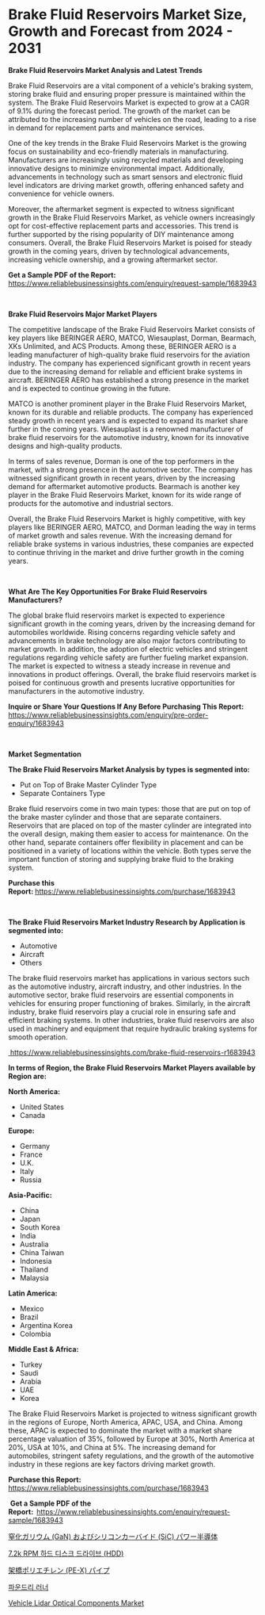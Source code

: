 <p><h1>Brake Fluid Reservoirs Market Size, Growth and Forecast from 2024 - 2031</h1></p><p><strong>Brake Fluid Reservoirs Market Analysis and Latest Trends</strong></p>
<p><p>Brake Fluid Reservoirs are a vital component of a vehicle's braking system, storing brake fluid and ensuring proper pressure is maintained within the system. The Brake Fluid Reservoirs Market is expected to grow at a CAGR of 9.1% during the forecast period. The growth of the market can be attributed to the increasing number of vehicles on the road, leading to a rise in demand for replacement parts and maintenance services.</p><p>One of the key trends in the Brake Fluid Reservoirs Market is the growing focus on sustainability and eco-friendly materials in manufacturing. Manufacturers are increasingly using recycled materials and developing innovative designs to minimize environmental impact. Additionally, advancements in technology such as smart sensors and electronic fluid level indicators are driving market growth, offering enhanced safety and convenience for vehicle owners.</p><p>Moreover, the aftermarket segment is expected to witness significant growth in the Brake Fluid Reservoirs Market, as vehicle owners increasingly opt for cost-effective replacement parts and accessories. This trend is further supported by the rising popularity of DIY maintenance among consumers. Overall, the Brake Fluid Reservoirs Market is poised for steady growth in the coming years, driven by technological advancements, increasing vehicle ownership, and a growing aftermarket sector.</p></p>
<p><strong>Get a Sample PDF of the Report:&nbsp;</strong> <a href="https://www.reliablebusinessinsights.com/enquiry/request-sample/1683943">https://www.reliablebusinessinsights.com/enquiry/request-sample/1683943</a></p>
<p>&nbsp;</p>
<p><strong>Brake Fluid Reservoirs Major Market Players</strong></p>
<p><p>The competitive landscape of the Brake Fluid Reservoirs Market consists of key players like BERINGER AERO, MATCO, Wiesauplast, Dorman, Bearmach, XKs Unlimited, and ACS Products. Among these, BERINGER AERO is a leading manufacturer of high-quality brake fluid reservoirs for the aviation industry. The company has experienced significant growth in recent years due to the increasing demand for reliable and efficient brake systems in aircraft. BERINGER AERO has established a strong presence in the market and is expected to continue growing in the future.</p><p>MATCO is another prominent player in the Brake Fluid Reservoirs Market, known for its durable and reliable products. The company has experienced steady growth in recent years and is expected to expand its market share further in the coming years. Wiesauplast is a renowned manufacturer of brake fluid reservoirs for the automotive industry, known for its innovative designs and high-quality products.</p><p>In terms of sales revenue, Dorman is one of the top performers in the market, with a strong presence in the automotive sector. The company has witnessed significant growth in recent years, driven by the increasing demand for aftermarket automotive products. Bearmach is another key player in the Brake Fluid Reservoirs Market, known for its wide range of products for the automotive and industrial sectors.</p><p>Overall, the Brake Fluid Reservoirs Market is highly competitive, with key players like BERINGER AERO, MATCO, and Dorman leading the way in terms of market growth and sales revenue. With the increasing demand for reliable brake systems in various industries, these companies are expected to continue thriving in the market and drive further growth in the coming years.</p></p>
<p>&nbsp;</p>
<p><strong>What Are The Key Opportunities For Brake Fluid Reservoirs Manufacturers?</strong></p>
<p><p>The global brake fluid reservoirs market is expected to experience significant growth in the coming years, driven by the increasing demand for automobiles worldwide. Rising concerns regarding vehicle safety and advancements in brake technology are also major factors contributing to market growth. In addition, the adoption of electric vehicles and stringent regulations regarding vehicle safety are further fueling market expansion. The market is expected to witness a steady increase in revenue and innovations in product offerings. Overall, the brake fluid reservoirs market is poised for continuous growth and presents lucrative opportunities for manufacturers in the automotive industry.</p></p>
<p><strong>Inquire or Share Your Questions If Any Before Purchasing This Report:</strong> <a href="https://www.reliablebusinessinsights.com/enquiry/pre-order-enquiry/1683943">https://www.reliablebusinessinsights.com/enquiry/pre-order-enquiry/1683943</a></p>
<p>&nbsp;</p>
<p><strong>Market Segmentation</strong></p>
<p><strong>The Brake Fluid Reservoirs Market Analysis by types is segmented into:</strong></p>
<p><ul><li>Put on Top of Brake Master Cylinder Type</li><li>Separate Containers Type</li></ul></p>
<p><p>Brake fluid reservoirs come in two main types: those that are put on top of the brake master cylinder and those that are separate containers. Reservoirs that are placed on top of the master cylinder are integrated into the overall design, making them easier to access for maintenance. On the other hand, separate containers offer flexibility in placement and can be positioned in a variety of locations within the vehicle. Both types serve the important function of storing and supplying brake fluid to the braking system.</p></p>
<p><strong>Purchase this Report:&nbsp;</strong><a href="https://www.reliablebusinessinsights.com/purchase/1683943">https://www.reliablebusinessinsights.com/purchase/1683943</a></p>
<p>&nbsp;</p>
<p><strong>The Brake Fluid Reservoirs Market Industry Research by Application is segmented into:</strong></p>
<p><ul><li>Automotive</li><li>Aircraft</li><li>Others</li></ul></p>
<p><p>The brake fluid reservoirs market has applications in various sectors such as the automotive industry, aircraft industry, and other industries. In the automotive sector, brake fluid reservoirs are essential components in vehicles for ensuring proper functioning of brakes. Similarly, in the aircraft industry, brake fluid reservoirs play a crucial role in ensuring safe and efficient braking systems. In other industries, brake fluid reservoirs are also used in machinery and equipment that require hydraulic braking systems for smooth operation.</p></p>
<p><a href="https://www.reliablebusinessinsights.com/brake-fluid-reservoirs-r1683943">&nbsp;https://www.reliablebusinessinsights.com/brake-fluid-reservoirs-r1683943</a></p>
<p><strong>In terms of Region, the Brake Fluid Reservoirs Market Players available by Region are:</strong></p>
<p>
    <p> <strong> North America: </strong>
        <ul>
            <li>United States</li>
            <li>Canada</li>
        </ul>
        </p> 
    <p> <strong> Europe: </strong>
        <ul>
            <li>Germany</li>
            <li>France</li>
            <li>U.K.</li>
            <li>Italy</li>
            <li>Russia</li>
        </ul>
        </p> 
    <p> <strong> Asia-Pacific: </strong>
        <ul>
            <li>China</li>
            <li>Japan</li>
            <li>South Korea</li>
            <li>India</li>
            <li>Australia</li>
            <li>China Taiwan</li>
            <li>Indonesia</li>
            <li>Thailand</li>
            <li>Malaysia</li>
        </ul>
        </p> 
    <p> <strong> Latin America: </strong>
        <ul>
            <li>Mexico</li>
            <li>Brazil</li>
            <li>Argentina Korea</li>
            <li>Colombia</li>
        </ul>
        </p> 
    <p> <strong> Middle East & Africa: </strong>
        <ul>
            <li>Turkey</li>
            <li>Saudi</li>
            <li>Arabia</li>
            <li>UAE</li>
            <li>Korea</li>
        </ul>
    </p>
    </p>
<p><p>The Brake Fluid Reservoirs Market is projected to witness significant growth in the regions of Europe, North America, APAC, USA, and China. Among these, APAC is expected to dominate the market with a market share percentage valuation of 35%, followed by Europe at 30%, North America at 20%, USA at 10%, and China at 5%. The increasing demand for automobiles, stringent safety regulations, and the growth of the automotive industry in these regions are key factors driving market growth.</p></p>
<p><strong>Purchase this Report: </strong><a href="https://www.reliablebusinessinsights.com/purchase/1683943">https://www.reliablebusinessinsights.com/purchase/1683943</a></p>
<p>&nbsp;<strong>Get a Sample PDF of the Report:&nbsp;&nbsp;</strong><a href="https://www.reliablebusinessinsights.com/enquiry/request-sample/1683943">https://www.reliablebusinessinsights.com/enquiry/request-sample/1683943</a></p>
<p><strong></strong></p>
<p><p><a href="https://github.com/hilmi-2a/Market-Research-Report-List-2/blob/main/5242151120672.md">窒化ガリウム (GaN) およびシリコンカーバイド (SiC) パワー半導体</a></p><p><a href="https://github.com/msujons1512/Market-Research-Report-List-1/blob/main/3500677112715.md">7.2k RPM 하드 디스크 드라이브 (HDD)</a></p><p><a href="https://github.com/jkjreqjscoxx7/Market-Research-Report-List-2/blob/main/1468764120671.md">架橋ポリエチレン (PE-X) パイプ</a></p><p><a href="https://github.com/admichael111/Market-Research-Report-List-1/blob/main/5023310112714.md">파운드리 러너</a></p><p><a href="https://github.com/fiixsa/Market-Research-Report-List-3/blob/main/vehicle-lidar-optical-components-market.md">Vehicle Lidar Optical Components Market</a></p></p>
